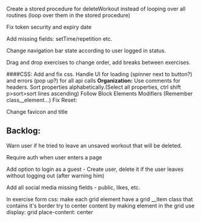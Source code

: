 Create a stored procedure for deleteWorkout instead of looping over all routines (loop over them in the stored procedure)

Fix token security and expiry date

Add missing fields: setTime/repetition etc.

Change navigation bar state according to user logged in status.

Drag and drop exercises to change order, add breaks between exercises.

####CSS:
Add and fix css.
Handle UI for loading (spinner next to button?) and errors (pop up?) for all api calls
**Organization:**
Use comments for headers.
Sort properties alphabetically.(Select all properties, ctrl shift p>sort>sort lines ascending)
Follow Block Elements Modifiers (Remember class\_\_element...)
Fix Reset:

Change favicon and title

## Backlog:

Warn user if he tried to leave an unsaved workout that will be deleted.

Require auth when user enters a page

Add option to login as a guest - Create user, delete it if the user leaves without logging out (after warning him)

Add all social media missing fields - public, likes, etc.

In exercise form css:
make each grid element have a grid
\_\_item class that contains it's border
try to center content by making element in the grid use
display: grid
place-content: center
